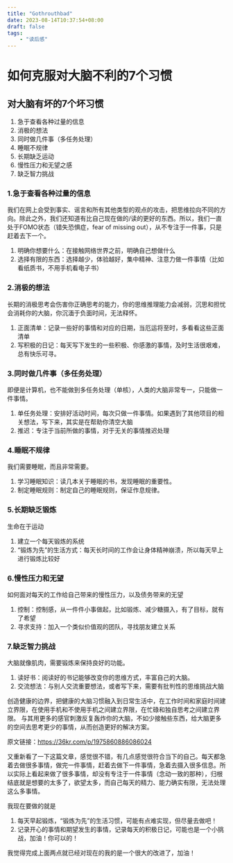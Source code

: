 ```yaml
---
title: "Gothrouthbad"
date: 2023-08-14T10:37:54+08:00
draft: false
tags:
	- "读后感"
---
```


# 如何克服对大脑不利的7个习惯
## 对大脑有坏的7个坏习惯
1. 急于查看各种过量的信息
2. 消极的想法
3. 同时做几件事（多任务处理）
4. 睡眠不规律
5. 长期缺乏运动
6. 慢性压力和无望之感
7. 缺乏智力挑战

### 1.急于查看各种过量的信息
我们在网上会受到事实、谣言和所有其他类型的观点的攻击，把思维拉向不同的方向。除此之外，我们还知道有比自己现在做的/读的更好的东西。所以，我们一直处于FOMO状态（错失恐惧症，fear of missing out），从不专注于一件事，只是赶着去下一个。
1. 明确你想要什么：在接触网络世界之前，明确自己想做什么
2. 选择有限的东西：选择越少，体验越好，集中精神、注意力做一件事情（比如看纸质书，不用手机看电子书）

### 2.消极的想法
长期的消极思考会伤害你正确思考的能力，你的思维推理能力会减弱，沉思和担忧会消耗你的大脑，你沉湎于负面时间，无法释怀。
1. 正面清单：记录一些好的事情和对应的日期，当厄运将至时，多看看这些正面清单
2. 写积极的日记：每天写下发生的一些积极、你感激的事情，及时生活很艰难，总有快乐可寻。


### 3.同时做几件事（多任务处理）
即便是计算机，也不能做到多任务处理（单核），人类的大脑非常专一，只能做一件事情。
1. 单任务处理：安排好活动时间，每次只做一件事情。如果遇到了其他项目的相关想法，写下来，其实是在帮助你清空大脑
2. 推迟：专注于当前所做的事情，对于无关的事情推迟处理


### 4.睡眠不规律
我们需要睡眠，而且非常需要。
1. 学习睡眠知识：读几本关于睡眠的书，发现睡眠的重要性。
2. 制定睡眠规则：制定自己的睡眠规则，保证作息规律。

### 5.长期缺乏锻炼
生命在于运动
1. 建立一个每天锻炼的系统
2. “锻炼为先”的生活方式：每天长时间的工作会让身体精神崩溃，所以每天早上进行锻炼比较好

### 6.慢性压力和无望
如何面对每天的工作给自己带来的慢性压力，以及债务带来的无望
1. 控制：控制感，从一件件小事做起，比如锻炼、减少糖摄入，有了目标，就有了希望
2. 寻求支持：加入一个类似价值观的团队，寻找朋友建立关系

### 7.缺乏智力挑战
大脑就像肌肉，需要锻炼来保持良好的功能。
1. 读好书：阅读好的书记能够改变你的思维方式，丰富自己的大脑。
2. 交流想法：与别人交流重要想法，或者写下来，需要有批判性的思维挑战大脑

创造健康的边界，把健康的大脑习惯融入到日常生活中，在工作时间和家庭时间建立界限，在使用手机和不使用手机之间建立界限，在忙碌和独自思考之间建立界限。
与其用更多的感官刺激反复轰炸你的大脑，不如少接触些东西，给大脑更多的空间去思考更少的事情，从而创造更好的解决方案。

原文链接：https://36kr.com/p/1975860886086024

又重新看了一下这篇文章，感觉很不错，有几点感觉很符合当下的自己。每天都急着去做很多事情，做完一件事情，赶着去做下一件事情，急着去摄入很多信息。所以实际上看起来做了很多事情，却没有专注于一件事情（念动一致的那种），归根结底就是想要的太多了，欲望太多，而自己每天的精力、能力确实有限，无法处理这么多事情。

我现在要做的就是
1. 每天早起锻炼，“锻炼为先”的生活习惯，可能有点难实现，但尽量去做吧！
2. 记录开心的事情和期望发生的事情，记录每天的积极日记，可能也是一个小挑战，加油！你可以的！

我觉得完成上面两点就已经对现在的我的是一个很大的改进了，加油！

